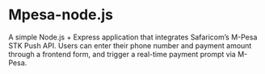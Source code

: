# Mpesa-node.js
A simple Node.js + Express application that integrates Safaricom’s M-Pesa STK Push API. Users can enter their phone number and payment amount through a frontend form, and trigger a real-time payment prompt via M-Pesa.
